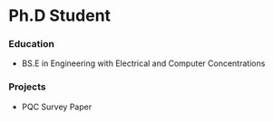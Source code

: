 # Ph.D Student 

### Education 
  - BS.E in Engineering with Electrical and Computer Concentrations

### Projects 
  - PQC Survey Paper 
